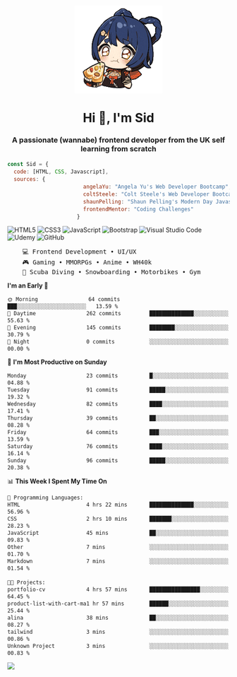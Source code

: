 <p align="center">
<img align="center" src="imgs/HuTaoPizza.gif" alt="Logo">
</p>
<h1 align="center">Hi 👋, I'm Sid</h1>
<h3 align="center">A passionate (wannabe) frontend developer from the UK self learning from scratch</h3>


```javascript
const Sid = {
  code: [HTML, CSS, Javascript],
  sources: {
                        angelaYu: "Angela Yu's Web Developer Bootcamp",
                        coltSteele: "Colt Steele's Web Developer Bootcamp",
                        shaunPelling: "Shaun Pelling's Modern Day Javascript",
                        frontendMentor: "Coding Challenges"
                      }
```

![HTML5](https://img.shields.io/badge/html5-%23E34F26.svg?style=for-the-badge&logo=html5&logoColor=white)
![CSS3](https://img.shields.io/badge/css3-%231572B6.svg?style=for-the-badge&logo=css3&logoColor=white)
![JavaScript](https://img.shields.io/badge/javascript-%23323330.svg?style=for-the-badge&logo=javascript&logoColor=%23F7DF1E)
![Bootstrap](https://img.shields.io/badge/bootstrap-%238511FA.svg?style=for-the-badge&logo=bootstrap&logoColor=white)
![Visual Studio Code](https://img.shields.io/badge/Visual%20Studio%20Code-0078d7.svg?style=for-the-badge&logo=visual-studio-code&logoColor=white)
![Udemy](https://img.shields.io/badge/Udemy-A435F0?style=for-the-badge&logo=Udemy&logoColor=white)
![GitHub](https://img.shields.io/badge/github-%23121011.svg?style=for-the-badge&logo=github&logoColor=white)

<pre>
    💻 Frontend Development • UI/UX 
    🎮 Gaming • MMORPGs • Anime • WH40k
    💪 Scuba Diving • Snowboarding • Motorbikes • Gym
</pre>

<!--START_SECTION:waka-->
**I'm an Early 🐤** 

```text
🌞 Morning                64 commits          ███░░░░░░░░░░░░░░░░░░░░░░   13.59 % 
🌆 Daytime                262 commits         ██████████████░░░░░░░░░░░   55.63 % 
🌃 Evening                145 commits         ████████░░░░░░░░░░░░░░░░░   30.79 % 
🌙 Night                  0 commits           ░░░░░░░░░░░░░░░░░░░░░░░░░   00.00 % 
```
📅 **I'm Most Productive on Sunday** 

```text
Monday                   23 commits          █░░░░░░░░░░░░░░░░░░░░░░░░   04.88 % 
Tuesday                  91 commits          █████░░░░░░░░░░░░░░░░░░░░   19.32 % 
Wednesday                82 commits          ████░░░░░░░░░░░░░░░░░░░░░   17.41 % 
Thursday                 39 commits          ██░░░░░░░░░░░░░░░░░░░░░░░   08.28 % 
Friday                   64 commits          ███░░░░░░░░░░░░░░░░░░░░░░   13.59 % 
Saturday                 76 commits          ████░░░░░░░░░░░░░░░░░░░░░   16.14 % 
Sunday                   96 commits          █████░░░░░░░░░░░░░░░░░░░░   20.38 % 
```


📊 **This Week I Spent My Time On** 

```text
💬 Programming Languages: 
HTML                     4 hrs 22 mins       ██████████████░░░░░░░░░░░   56.96 % 
CSS                      2 hrs 10 mins       ███████░░░░░░░░░░░░░░░░░░   28.23 % 
JavaScript               45 mins             ██░░░░░░░░░░░░░░░░░░░░░░░   09.83 % 
Other                    7 mins              ░░░░░░░░░░░░░░░░░░░░░░░░░   01.70 % 
Markdown                 7 mins              ░░░░░░░░░░░░░░░░░░░░░░░░░   01.54 % 

🐱‍💻 Projects: 
portfolio-cv             4 hrs 57 mins       ████████████████░░░░░░░░░   64.45 % 
product-list-with-cart-ma1 hr 57 mins        ██████░░░░░░░░░░░░░░░░░░░   25.44 % 
alina                    38 mins             ██░░░░░░░░░░░░░░░░░░░░░░░   08.27 % 
tailwind                 3 mins              ░░░░░░░░░░░░░░░░░░░░░░░░░   00.86 % 
Unknown Project          3 mins              ░░░░░░░░░░░░░░░░░░░░░░░░░   00.83 % 
```


<!--END_SECTION:waka-->

<a href="">![](https://komarev.com/ghpvc/?username=sedaryildirim&style=for-the-badge)</a>
